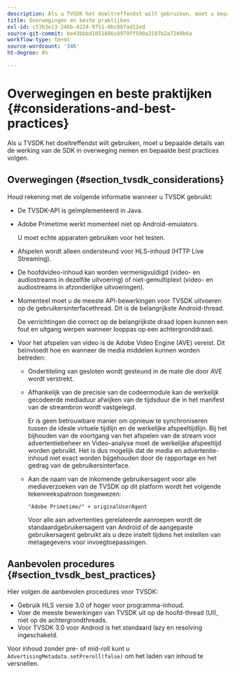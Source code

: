 ```yaml
---
description: Als u TVSDK het doeltreffendst wilt gebruiken, moet u bepaalde details van de werking van de SDK in overweging nemen en bepaalde best practices volgen.
title: Overwegingen en beste praktijken
exl-id: c53b3e13-246b-4224-9751-0bc88fad12ed
source-git-commit: be43bbbd1051886c8979ff590a3197b2a7249b6a
workflow-type: tm+mt
source-wordcount: '346'
ht-degree: 0%

---
```


# Overwegingen en beste praktijken {#considerations-and-best-practices}

Als u TVSDK het doeltreffendst wilt gebruiken, moet u bepaalde details van de werking van de SDK in overweging nemen en bepaalde best practices volgen.

## Overwegingen {#section_tvsdk_considerations}

Houd rekening met de volgende informatie wanneer u TVSDK gebruikt:

* De TVSDK-API is geïmplementeerd in Java.
* Adobe Primetime werkt momenteel niet op Android-emulators.

   U moet echte apparaten gebruiken voor het testen.
* Afspelen wordt alleen ondersteund voor HLS-inhoud (HTTP Live Streaming).
* De hoofdvideo-inhoud kan worden vermenigvuldigd (video- en audiostreams in dezelfde uitvoering) of niet-gemultiplext (video- en audiostreams in afzonderlijke uitvoeringen).
* Momenteel moet u de meeste API-bewerkingen voor TVSDK uitvoeren op de gebruikersinterfacethread. Dit is de belangrijkste Android-thread.

   De verrichtingen die correct op de belangrijkste draad lopen kunnen een fout en uitgang werpen wanneer looppas op een achtergronddraad.
* Voor het afspelen van video is de Adobe Video Engine (AVE) vereist. Dit beïnvloedt hoe en wanneer de media middelen kunnen worden betreden:

   * Ondertiteling van gesloten wordt gesteund in de mate die door AVE wordt verstrekt.
   * Afhankelijk van de precisie van de codeermodule kan de werkelijk gecodeerde mediaduur afwijken van de tijdsduur die in het manifest van de streambron wordt vastgelegd.

      Er is geen betrouwbare manier om opnieuw te synchroniseren tussen de ideale virtuele tijdlijn en de werkelijke afspeeltijdlijn. Bij het bijhouden van de voortgang van het afspelen van de stream voor advertentiebeheer en Video-analyse moet de werkelijke afspeeltijd worden gebruikt. Het is dus mogelijk dat de media en advertentie-inhoud niet exact worden bijgehouden door de rapportage en het gedrag van de gebruikersinterface.
   * Aan de naam van de inkomende gebruikersagent voor alle mediaverzoeken van de TVSDK op dit platform wordt het volgende tekenreekspatroon toegewezen:

      ```
      "Adobe Primetime/" + originalUserAgent
      ```

      Voor alle aan advertenties gerelateerde aanroepen wordt de standaardgebruikersagent van Android of de aangepaste gebruikersagent gebruikt als u deze instelt tijdens het instellen van metagegevens voor invoegtoepassingen.

## Aanbevolen procedures {#section_tvsdk_best_practices}

Hier volgen de aanbevolen procedures voor TVSDK:

* Gebruik HLS versie 3.0 of hoger voor programma-inhoud.
* Voer de meeste bewerkingen van TVSDK uit op de hoofd-thread (UI), niet op de achtergrondthreads.
* Voor TVSDK 3.0 voor Android is het standaard lazy en resolving ingeschakeld.

Voor inhoud zonder pre- of mid-roll kunt u `AdvertisingMetadata.setPreroll(false)` om het laden van inhoud te versnellen.
